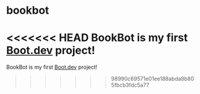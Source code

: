 # bookbot

<<<<<<< HEAD
BookBot is my first [Boot.dev](https://www.boot.dev) project!
=======
BookBot is my first [Boot.dev](https://www.boot.dev) project!
>>>>>>> 98990c69571e01ee188abda8b805fbcb3fdc5a77
